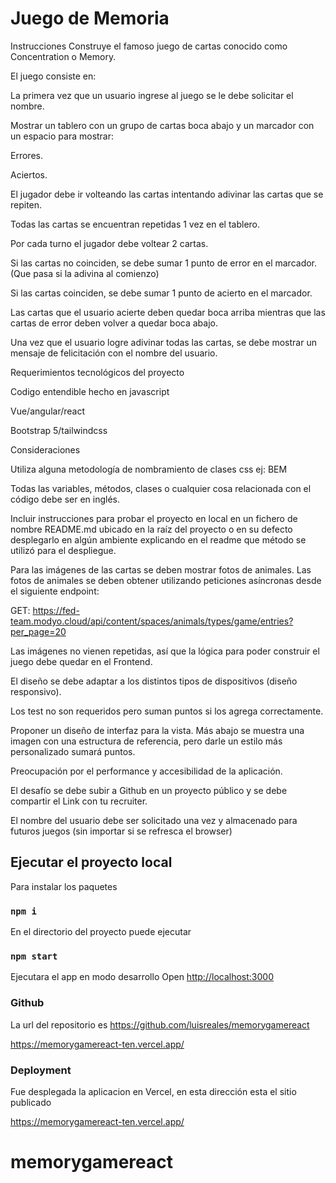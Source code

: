 # Juego de Memoria

Instrucciones
Construye el famoso juego de cartas conocido como Concentration o Memory.

El juego consiste en:

La primera vez que un usuario ingrese al juego se le debe solicitar el nombre.

Mostrar un tablero con un grupo de cartas boca abajo y un marcador con un espacio para mostrar:

Errores.

Aciertos.

El jugador debe ir volteando las cartas intentando adivinar las cartas que se repiten.

Todas las cartas se encuentran repetidas 1 vez en el tablero.

Por cada turno el jugador debe voltear 2 cartas.

Si las cartas no coinciden, se debe sumar 1 punto de error en el marcador. (Que pasa si la adivina al comienzo)

Si las cartas coinciden, se debe sumar 1 punto de acierto en el marcador.

Las cartas que el usuario acierte deben quedar boca arriba mientras que las cartas de error deben volver a quedar boca abajo.

Una vez que el usuario logre adivinar todas las cartas, se debe mostrar un mensaje de felicitación con el nombre del usuario.

Requerimientos tecnológicos del proyecto

Codigo entendible hecho en javascript

Vue/angular/react

Bootstrap 5/tailwindcss

Consideraciones

Utiliza alguna metodología de nombramiento de clases css ej: BEM

Todas las variables, métodos, clases o cualquier cosa relacionada con el código debe ser en inglés.

Incluir instrucciones para probar el proyecto en local en un fichero de nombre README.md ubicado en la raíz del proyecto o en su defecto desplegarlo en algún ambiente explicando en el readme que método se utilizó para el despliegue.

Para las imágenes de las cartas se deben mostrar fotos de animales. Las fotos de animales se deben obtener utilizando peticiones asíncronas desde el siguiente endpoint:

GET: https://fed-team.modyo.cloud/api/content/spaces/animals/types/game/entries?per_page=20

Las imágenes no vienen repetidas, así que la lógica para poder construir el juego debe quedar en el Frontend.

El diseño se debe adaptar a los distintos tipos de dispositivos (diseño responsivo).

Los test no son requeridos pero suman puntos si los agrega correctamente.

Proponer un diseño de interfaz para la vista. Más abajo se muestra una imagen con una estructura de referencia, pero darle un estilo más personalizado sumará puntos.

Preocupación por el performance y accesibilidad de la aplicación.

El desafío se debe subir a Github en un proyecto público y se debe compartir el Link con tu recruiter.

El nombre del usuario debe ser solicitado una vez y almacenado para futuros juegos (sin importar si se refresca el browser)

## Ejecutar el proyecto local

Para instalar los paquetes

### `npm i`

En el directorio del proyecto puede ejecutar

### `npm start`

Ejecutara el app en modo desarrollo
Open [http://localhost:3000](http://localhost:3000)

### Github

La url del repositorio es https://github.com/luisreales/memorygamereact

https://memorygamereact-ten.vercel.app/

### Deployment

Fue desplegada la aplicacion en Vercel, en esta dirección esta el sitio publicado

https://memorygamereact-ten.vercel.app/

# memorygamereact
